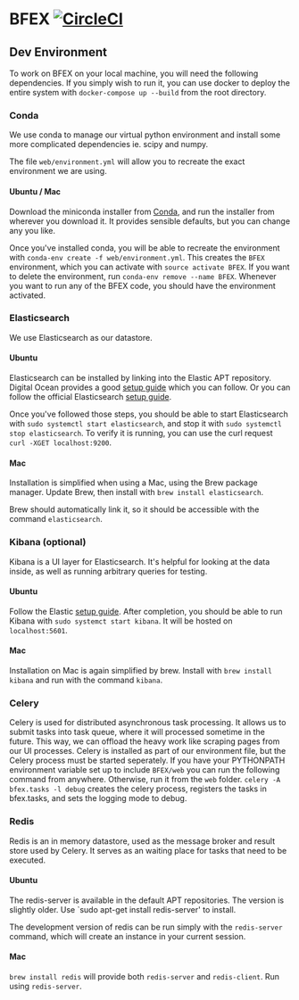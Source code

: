 # BFEX [![CircleCI](https://circleci.com/gh/CMPUT401-Find-an-Expert/BFEX/tree/master.svg?style=shield)](https://circleci.com/gh/CMPUT401-Find-an-Expert/BFEX/tree/master)

## Dev Environment
To work on BFEX on your local machine, you will need the following dependencies. If you simply wish to run it, you can use docker to deploy the entire system with `docker-compose up --build` from the root directory.

### Conda
We use conda to manage our virtual python environment and install some more complicated dependencies ie. scipy and numpy. 

The file `web/environment.yml` will allow you to recreate the exact environment we are using.

#### Ubuntu / Mac
Download the miniconda installer from [Conda](https://conda.io/miniconda.html), and run the installer from wherever you download it. It provides sensible defaults, but you can change any you like.

Once you've installed conda, you will be able to recreate the environment with `conda-env create -f web/environment.yml`. This creates the `BFEX` environment, which you can activate with `source activate BFEX`. If you want to delete the environment, run `conda-env remove --name BFEX`. Whenever you want to run any of the BFEX code, you should have the environment activated.

### Elasticsearch
We use Elasticsearch as our datastore.

#### Ubuntu
Elasticsearch can be installed by linking into the Elastic APT repository. Digital Ocean provides a good [setup guide](https://www.digitalocean.com/community/tutorials/how-to-install-and-configure-elasticsearch-on-ubuntu-16-04) which you can follow. Or you can follow the official Elasticsearch [setup guide](https://www.elastic.co/guide/en/elasticsearch/reference/current/deb.html).

Once you've followed those steps, you should be able to start Elasticsearch with `sudo systemctl start elasticsearch`, and stop it with `sudo systemctl stop elasticsearch`. To verify it is running, you can use the curl request `curl -XGET localhost:9200`.

#### Mac
Installation is simplified when using a Mac, using the Brew package manager. Update Brew, then install with `brew install elasticsearch`.

Brew should automatically link it, so it should be accessible with the command `elasticsearch`.

### Kibana (optional)
Kibana is a UI layer for Elasticsearch. It's helpful for looking at the data inside, as well as running arbitrary queries for testing.

#### Ubuntu
Follow the Elastic [setup guide](https://www.elastic.co/guide/en/kibana/current/deb.html). After completion, you should be able to run Kibana with `sudo systemct start kibana`. It will be hosted on `localhost:5601`.

#### Mac
Installation on Mac is again simplified by brew. Install with `brew install kibana` and run with the command `kibana`.

### Celery
Celery is used for distributed asynchronous task processing. It allows us to submit tasks into task queue, where it will processed sometime in the future. This way, we can offload the heavy work like scraping pages from our UI processes. Celery is installed as part of our environment file, but the Celery process must be started seperately. If you have your PYTHONPATH environment variable set up to include `BFEX/web` you can run the following command from anywhere. Otherwise, run it from the `web` folder.
`celery -A bfex.tasks -l debug` creates the celery process, registers the tasks in bfex.tasks, and sets the logging mode to debug.

### Redis
Redis is an in memory datastore, used as the message broker and result store used by Celery. It serves as an waiting place for tasks that need to be executed.

#### Ubuntu
The redis-server is available in the default APT repositories. The version is slightly older. Use `sudo apt-get install redis-server' to install.

The development version of redis can be run simply with the `redis-server` command, which will create an instance in your current session.

#### Mac
`brew install redis` will provide both `redis-server` and `redis-client`. Run using `redis-server`.